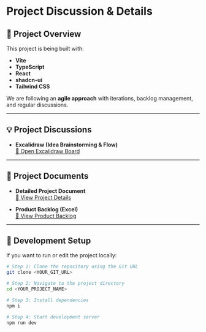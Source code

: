 # Project Discussion & Details  

## 📌 Project Overview  
This project is being built with:  

- **Vite**  
- **TypeScript**  
- **React**  
- **shadcn-ui**  
- **Tailwind CSS**  

We are following an **agile approach** with iterations, backlog management, and regular discussions.  

---

## 💡 Project Discussions  

- **Excalidraw (Idea Brainstorming & Flow)**  
[🔗 Open Excalidraw Board](<https://excalidraw.com/#json=gMcx7lz2UajxxqCXSBlzs,vcEAt7K4ae8_E4zeVitOhw>)  

---

## 📂 Project Documents  

- **Detailed Project Document**  
[🔗 View Project Details](<https://docs.google.com/document/d/16X9YM3iYrXS6xRn5tOAD6JfiDUljnvEa-h5Unx05Y2w/edit?usp=sharing>)  

- **Product Backlog (Excel)**  
[🔗 View Product Backlog](<https://docs.google.com/spreadsheets/d/18fRNk7fFBhveDPRuTjNo-1CrhTWGDRlVBM7Bj9cB0f8/edit?usp=sharing>)  

---

## 🚀 Development Setup  

If you want to run or edit the project locally:  

```sh
# Step 1: Clone the repository using the Git URL
git clone <YOUR_GIT_URL>

# Step 2: Navigate to the project directory
cd <YOUR_PROJECT_NAME>

# Step 3: Install dependencies
npm i

# Step 4: Start development server
npm run dev
